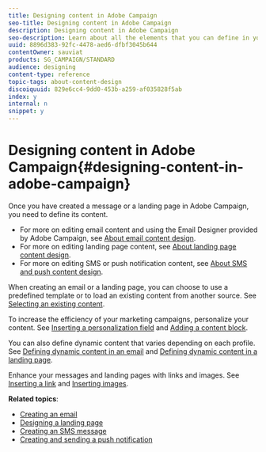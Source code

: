 ```yaml
---
title: Designing content in Adobe Campaign
seo-title: Designing content in Adobe Campaign
description: Designing content in Adobe Campaign
seo-description: Learn about all the elements that you can define in your contents with Adobe Campaign.
uuid: 8896d383-92fc-4478-aed6-dfbf3045b644
contentOwner: sauviat
products: SG_CAMPAIGN/STANDARD
audience: designing
content-type: reference
topic-tags: about-content-design
discoiquuid: 829e6cc4-9dd0-453b-a259-af035828f5ab
index: y
internal: n
snippet: y
---
```


# Designing content in Adobe Campaign{#designing-content-in-adobe-campaign}

Once you have created a message or a landing page in Adobe Campaign, you need to define its content.

* For more on editing email content and using the Email Designer provided by Adobe Campaign, see [About email content design](../../designing/using/about-email-content-design.md).
* For more on editing landing page content, see [About landing page content design](../../designing/using/about-landing-page-content-design.md).
* For more on editing SMS or push notification content, see [About SMS and push content design](../../designing/using/about-sms-and-push-content-design.md).

When creating an email or a landing page, you can choose to use a predefined template or to load an existing content from another source. See [Selecting an existing content](../../designing/using/selecting-an-existing-content.md).

To increase the efficiency of your marketing campaigns, personalize your content. See [Inserting a personalization field](../../designing/using/inserting-a-personalization-field.md) and [Adding a content block](../../designing/using/adding-a-content-block.md).

You can also define dynamic content that varies depending on each profile. See [Defining dynamic content in an email](../../designing/using/defining-dynamic-content-in-an-email.md) and [Defining dynamic content in a landing page](../../designing/using/defining-dynamic-content-in-a-landing-page.md).

Enhance your messages and landing pages with links and images. See [Inserting a link](../../designing/using/inserting-a-link.md) and [Inserting images](../../designing/using/inserting-images.md).

**Related topics**:

* [Creating an email](../../channels/using/creating-an-email.md)
* [Designing a landing page](../../channels/using/designing-a-landing-page.md)
* [Creating an SMS message](../../channels/using/creating-an-sms-message.md)
* [Creating and sending a push notification](../../channels/using/preparing-and-sending-a-push-notification.md)

